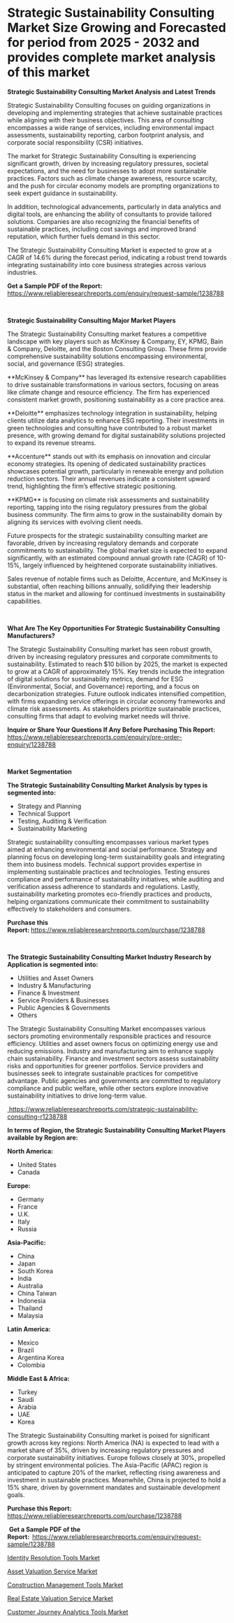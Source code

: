 <p><h1>Strategic Sustainability Consulting Market Size Growing and Forecasted for period from 2025 - 2032 and provides complete market analysis of this market</h1></p><p><strong>Strategic Sustainability Consulting Market Analysis and Latest Trends</strong></p>
<p><p>Strategic Sustainability Consulting focuses on guiding organizations in developing and implementing strategies that achieve sustainable practices while aligning with their business objectives. This area of consulting encompasses a wide range of services, including environmental impact assessments, sustainability reporting, carbon footprint analysis, and corporate social responsibility (CSR) initiatives. </p><p>The market for Strategic Sustainability Consulting is experiencing significant growth, driven by increasing regulatory pressures, societal expectations, and the need for businesses to adopt more sustainable practices. Factors such as climate change awareness, resource scarcity, and the push for circular economy models are prompting organizations to seek expert guidance in sustainability.</p><p>In addition, technological advancements, particularly in data analytics and digital tools, are enhancing the ability of consultants to provide tailored solutions. Companies are also recognizing the financial benefits of sustainable practices, including cost savings and improved brand reputation, which further fuels demand in this sector. </p><p>The Strategic Sustainability Consulting Market is expected to grow at a CAGR of 14.6% during the forecast period, indicating a robust trend towards integrating sustainability into core business strategies across various industries.</p></p>
<p><strong>Get a Sample PDF of the Report:&nbsp;</strong> <a href="https://www.reliableresearchreports.com/enquiry/request-sample/1238788?utm_campaign=24&utm_medium=2&utm_source=Github&utm_content=ia&utm_term=10032025&utm_id=strategic-sustainability-consulting">https://www.reliableresearchreports.com/enquiry/request-sample/1238788</a></p>
<p>&nbsp;</p>
<p><strong>Strategic Sustainability Consulting Major Market Players</strong></p>
<p><p>The Strategic Sustainability Consulting market features a competitive landscape with key players such as McKinsey & Company, EY, KPMG, Bain & Company, Deloitte, and the Boston Consulting Group. These firms provide comprehensive sustainability solutions encompassing environmental, social, and governance (ESG) strategies.</p><p>**McKinsey & Company** has leveraged its extensive research capabilities to drive sustainable transformations in various sectors, focusing on areas like climate change and resource efficiency. The firm has experienced consistent market growth, positioning sustainability as a core practice area.</p><p>**Deloitte** emphasizes technology integration in sustainability, helping clients utilize data analytics to enhance ESG reporting. Their investments in green technologies and consulting have contributed to a robust market presence, with growing demand for digital sustainability solutions projected to expand its revenue streams.</p><p>**Accenture** stands out with its emphasis on innovation and circular economy strategies. Its opening of dedicated sustainability practices showcases potential growth, particularly in renewable energy and pollution reduction sectors. Their annual revenues indicate a consistent upward trend, highlighting the firm’s effective strategic positioning.</p><p>**KPMG** is focusing on climate risk assessments and sustainability reporting, tapping into the rising regulatory pressures from the global business community. The firm aims to grow in the sustainability domain by aligning its services with evolving client needs.</p><p>Future prospects for the strategic sustainability consulting market are favorable, driven by increasing regulatory demands and corporate commitments to sustainability. The global market size is expected to expand significantly, with an estimated compound annual growth rate (CAGR) of 10-15%, largely influenced by heightened corporate sustainability initiatives. </p><p>Sales revenue of notable firms such as Deloitte, Accenture, and McKinsey is substantial, often reaching billions annually, solidifying their leadership status in the market and allowing for continued investments in sustainability capabilities.</p></p>
<p>&nbsp;</p>
<p><strong>What Are The Key Opportunities For Strategic Sustainability Consulting Manufacturers?</strong></p>
<p><p>The Strategic Sustainability Consulting market has seen robust growth, driven by increasing regulatory pressures and corporate commitments to sustainability. Estimated to reach $10 billion by 2025, the market is expected to grow at a CAGR of approximately 15%. Key trends include the integration of digital solutions for sustainability metrics, demand for ESG (Environmental, Social, and Governance) reporting, and a focus on decarbonization strategies. Future outlook indicates intensified competition, with firms expanding service offerings in circular economy frameworks and climate risk assessments. As stakeholders prioritize sustainable practices, consulting firms that adapt to evolving market needs will thrive.</p></p>
<p><strong>Inquire or Share Your Questions If Any Before Purchasing This Report:</strong> <a href="https://www.reliableresearchreports.com/enquiry/pre-order-enquiry/1238788?utm_campaign=24&utm_medium=2&utm_source=Github&utm_content=ia&utm_term=10032025&utm_id=strategic-sustainability-consulting">https://www.reliableresearchreports.com/enquiry/pre-order-enquiry/1238788</a></p>
<p>&nbsp;</p>
<p><strong>Market Segmentation</strong></p>
<p><strong>The Strategic Sustainability Consulting Market Analysis by types is segmented into:</strong></p>
<p><ul><li>Strategy and Planning</li><li>Technical Support</li><li>Testing, Auditing & Verification</li><li>Sustainability Marketing</li></ul></p>
<p><p>Strategic sustainability consulting encompasses various market types aimed at enhancing environmental and social performance. Strategy and planning focus on developing long-term sustainability goals and integrating them into business models. Technical support provides expertise in implementing sustainable practices and technologies. Testing ensures compliance and performance of sustainability initiatives, while auditing and verification assess adherence to standards and regulations. Lastly, sustainability marketing promotes eco-friendly practices and products, helping organizations communicate their commitment to sustainability effectively to stakeholders and consumers.</p></p>
<p><strong>Purchase this Report:&nbsp;</strong><a href="https://www.reliableresearchreports.com/purchase/1238788?utm_campaign=24&utm_medium=2&utm_source=Github&utm_content=ia&utm_term=10032025&utm_id=strategic-sustainability-consulting">https://www.reliableresearchreports.com/purchase/1238788</a></p>
<p>&nbsp;</p>
<p><strong>The Strategic Sustainability Consulting Market Industry Research by Application is segmented into:</strong></p>
<p><ul><li>Utilities and Asset Owners</li><li>Industry & Manufacturing</li><li>Finance & Investment</li><li>Service Providers & Businesses</li><li>Public Agencies & Governments</li><li>Others</li></ul></p>
<p><p>The Strategic Sustainability Consulting Market encompasses various sectors promoting environmentally responsible practices and resource efficiency. Utilities and asset owners focus on optimizing energy use and reducing emissions. Industry and manufacturing aim to enhance supply chain sustainability. Finance and investment sectors assess sustainability risks and opportunities for greener portfolios. Service providers and businesses seek to integrate sustainable practices for competitive advantage. Public agencies and governments are committed to regulatory compliance and public welfare, while other sectors explore innovative sustainability initiatives to drive long-term value.</p></p>
<p><a href="https://www.reliableresearchreports.com/strategic-sustainability-consulting-r1238788?utm_campaign=24&utm_medium=2&utm_source=Github&utm_content=ia&utm_term=10032025&utm_id=strategic-sustainability-consulting">&nbsp;https://www.reliableresearchreports.com/strategic-sustainability-consulting-r1238788</a></p>
<p><strong>In terms of Region, the Strategic Sustainability Consulting Market Players available by Region are:</strong></p>
<p>
    <p> <strong> North America: </strong>
        <ul>
            <li>United States</li>
            <li>Canada</li>
        </ul>
        </p> 
    <p> <strong> Europe: </strong>
        <ul>
            <li>Germany</li>
            <li>France</li>
            <li>U.K.</li>
            <li>Italy</li>
            <li>Russia</li>
        </ul>
        </p> 
    <p> <strong> Asia-Pacific: </strong>
        <ul>
            <li>China</li>
            <li>Japan</li>
            <li>South Korea</li>
            <li>India</li>
            <li>Australia</li>
            <li>China Taiwan</li>
            <li>Indonesia</li>
            <li>Thailand</li>
            <li>Malaysia</li>
        </ul>
        </p> 
    <p> <strong> Latin America: </strong>
        <ul>
            <li>Mexico</li>
            <li>Brazil</li>
            <li>Argentina Korea</li>
            <li>Colombia</li>
        </ul>
        </p> 
    <p> <strong> Middle East & Africa: </strong>
        <ul>
            <li>Turkey</li>
            <li>Saudi</li>
            <li>Arabia</li>
            <li>UAE</li>
            <li>Korea</li>
        </ul>
    </p>
    </p>
<p><p>The Strategic Sustainability Consulting market is poised for significant growth across key regions: North America (NA) is expected to lead with a market share of 35%, driven by increasing regulatory pressures and corporate sustainability initiatives. Europe follows closely at 30%, propelled by stringent environmental policies. The Asia-Pacific (APAC) region is anticipated to capture 20% of the market, reflecting rising awareness and investment in sustainable practices. Meanwhile, China is projected to hold a 15% share, driven by government mandates and sustainable development goals.</p></p>
<p><strong>Purchase this Report: </strong><a href="https://www.reliableresearchreports.com/purchase/1238788?utm_campaign=24&utm_medium=2&utm_source=Github&utm_content=ia&utm_term=10032025&utm_id=strategic-sustainability-consulting">https://www.reliableresearchreports.com/purchase/1238788</a></p>
<p>&nbsp;<strong>Get a Sample PDF of the Report:&nbsp;&nbsp;</strong><a href="https://www.reliableresearchreports.com/enquiry/request-sample/1238788?utm_campaign=24&utm_medium=2&utm_source=Github&utm_content=ia&utm_term=10032025&utm_id=strategic-sustainability-consulting">https://www.reliableresearchreports.com/enquiry/request-sample/1238788</a></p>
<p><strong></strong></p>
<p><p><a href="https://github.com/chaiszepkadk/Market-Research-Report-List-1/blob/main/identity-resolution-tools-market.md?utm_campaign=24&utm_medium=2&utm_source=Github&utm_content=ia&utm_term=10032025&utm_id=strategic-sustainability-consulting">Identity Resolution Tools Market</a></p><p><a href="https://github.com/neiridionna/Market-Research-Report-List-1/blob/main/asset-valuation-service-market.md?utm_campaign=24&utm_medium=2&utm_source=Github&utm_content=ia&utm_term=10032025&utm_id=strategic-sustainability-consulting">Asset Valuation Service Market</a></p><p><a href="https://github.com/sharphadan/Market-Research-Report-List-1/blob/main/construction-management-tools-market.md?utm_campaign=24&utm_medium=2&utm_source=Github&utm_content=ia&utm_term=10032025&utm_id=strategic-sustainability-consulting">Construction Management Tools Market</a></p><p><a href="https://github.com/oeungcolesh0/Market-Research-Report-List-1/blob/main/real-estate-valuation-service-market.md?utm_campaign=24&utm_medium=2&utm_source=Github&utm_content=ia&utm_term=10032025&utm_id=strategic-sustainability-consulting">Real Estate Valuation Service Market</a></p><p><a href="https://github.com/anggigpps/Market-Research-Report-List-1/blob/main/customer-journey-analytics-tools-market.md?utm_campaign=24&utm_medium=2&utm_source=Github&utm_content=ia&utm_term=10032025&utm_id=strategic-sustainability-consulting">Customer Journey Analytics Tools Market</a></p></p>